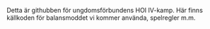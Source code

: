 Detta är githubben för ungdomsförbundens HOI IV-kamp. Här finns källkoden för balansmoddet vi kommer använda, spelregler m.m.
